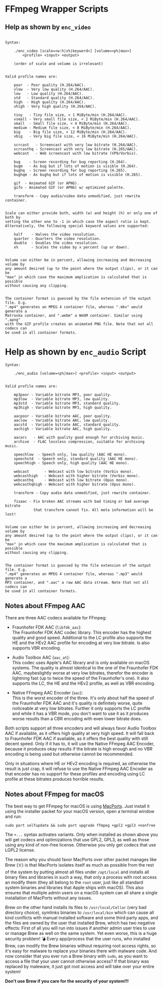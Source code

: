 # FFmpeg Wrapper Scripts

## Help as shown by `enc_video`

```

Syntax:

    ./enc_video [scale=<w:h|x%|keyword>] [volume=<p%|max>]
        <profile> <input> <output>

    (order of scale and volume is irrelevant)


Valid profile names are:

    poor  - Poor quality (H.264/AAC).
    vlow  - Very low quality (H.264/AAC).
    low   - Low quality (H.264/AAC).
    std   - Standard quality (H.264/AAC).
    high  - High quality (H.264/AAC).
    vhigh - Very high quality (H.264/AAC).

    tiny   - Tiny file size, < 1 MiByte/min (H.264/AAC).
    vsmall - Very small file size, < 2 MiByte/min (H.264/AAC).
    small  - Small file size, < 4 MiByte/min (H.264/AAC).
    medium - Medium file size, < 8 MiByte/min (H.264/AAC).
    big    - Big file size, < 12 MiByte/min (H.264/AAC).
    vbig   - Very big file size, < 16 MiByte/min (H.264/AAC).

    scrcast   - Screencast with very low bitrate (H.264/AAC).
    scrcasthq - Screencast with very low bitrate (H.265/AAC).
    webcast   - Web screencast with low bitrate (VP9/Vorbis).

    bug    - Screen recording for bug reporting (H.264).
    bugm   - As bug but if lots of motion is visible (H.264).
    bughq  - Screen recording for bug reporting (H.265).
    bughqm - As bughq but if lots of motion is visible (H.265).

    gif  - Animated GIF (or APNG).
    gifo - Animated GIF (or APNG) w/ optimized palette.

    transform - Copy audio/video data unmodified, just rewrite container.


Scale can either provide both, width (w) and height (h) or only one of both by
setting the other one to -1 in which case the aspect ratio is kept.
Alternatively, the following special keyword values are supported:

    half    - Halves the video resolution.
    quarter - Quarters the video resolution.
    double  - Doubles the video resolution.
    x%      - Scales the video by x percent (up or down).


Volume can either be in percent, allowing increasing and decreasing volume by
any amount desired (up to the point where the output clips), or it can be
"max" in which case the maximum amplication is calculated that is possible
without causing any clipping.


The container format is guessed by the file extension of the output file. E.g.
".mp4" generates an MPEG 4 container file, whereas ".mkv" would generate a
Matroska container, and ".webm" a WebM container. Similar using ".apng"
with the GIF profile creates an animated PNG file. Note that not all codecs can
be used in all container formats.
```

# Help as shown by `enc_audio` Script

```
Syntax:

    ./enc_audio [volume=<p%|max>] <profile> <input> <output>


Valid profile names are:

    mp3poor - Variable bitrate MP3, poor quality.
    mp3low  - Variable bitrate MP3, low quality.
    mp3std  - Variable bitrate MP3, standard quality.
    mp3high - Variable bitrate MP3, high quality.

    aacpoor - Variable bitrate AAC, poor quality.
    aaclow  - Variable bitrate AAC, low quality.
    aacstd  - Variable bitrate AAC, standard quality.
    aachigh - Variable bitrate AAC, high quality.

    aacarc   - AAC with quality good enough for archiving music.
    archive  - FLAC lossless compression, suitable for archiving music.

    speechlow  - Speech only, low quality (AAC HE mono).
    speechstd  - Speech only, standard quality (AAC HE mono).
    speechhigh - Speech only, high quality (AAC HE mono).

    webcast       - Webcast with low bitrate (Vorbis mono).
    webcasthigh   - Webcast with higher bitrate (Vorbis mono).
    webcasthq     - Webcast with low bitrate (Opus mono).
    webcasthqhigh - Webcast with higher bitrate (Opus mono).

    transform - Copy audio data unmodified, just rewrite container.

    fixaac - Fix broken AAC streams with bad timing or bad average bitrate
             that transform cannot fix. All meta information will be lost!


Volume can either be in percent, allowing increasing and decreasing volume by
any amount desired (up to the point where the output clips), or it can be
"max" in which case the maximum amplication is calculated that is possible
without causing any clipping.


The container format is guessed by the file extension of the output file. E.g.
".mp4" generates an MPEG 4 container file, whereas ".mp3" would generate a
MP3 container, and ".aac" a raw AAC data stream. Note that not all codecs can
be used in all container formats.
```

## Notes about FFmpeg AAC

There are three AAC codecs available for FFmpeg:

- Fraunhofer FDK AAC (`libfdk_aac`): \
The Fraunhofer FDK AAC codec library. This encoder has the highest quality and good speed. Additional to the LC profile also supports the HE and the HEv2 AAC profile for encoding at very low bitrate. Is also supports VBR encoding.

- Audio Toolbox AAC (`aac_at`): \
This codec uses Apple's AAC library and is only available on macOS systems. The quality is almost identical to the one of the Fraunhofer FDK AAC, maybeslightly worse at very low bitrates, therefor the encoder is lightning fast (up to twice the speed of the Fraunhofer's one). It also supports the LC, the HE and the HEv2 profile, as well as VBR encoding.

- Native FFmpeg AAC Encoder (`aac`): \
This is the worst encoder of the three. It's only about half the speed of the Fraunhofer FDK AAC and it's quality is definitely worse, quite noticeable at very low bitrates. Further it only supports the LC profile and while it has a VBR mode, you don't want to use it as it produces worse results than a CBR encoding with even lower bitrate does.

Both scripts support all three encoders and will always favor Audio Toolbox AAC if available, as it offers high quality at very high speed. It will fall back to Fraunhofer FDK AAC if available, as it offers the best quality with still decent speed. Only if it has to, it will use the Native FFmpeg AAC Encoder, because it produces okay results if the bitrate is high enough and no VBR encoding is being used but otherwise cannot be recommended.

Only in situations where HE or HEv2 encoding is required, as otherwise the result is just crap, it will refuse to use the Native FFmpeg AAC Encoder as that encoder has no support for these profiles and encoding using LC profile at these bitrates produces horrible results.

## Notes about FFmpeg for macOS

The best way to get FFmpeg for macOS is using [MacPorts](https://www.macports.org/). Just install it using the installer packet for your macOS version, open a terminal window and run:

```
sudo port selfupdate && sudo port upgrade ffmpeg +gpl2 +gpl3 +nonfree
```
The `+...` syntax activates variants. Only when installed as shown above you will get codecs and optimizations that use GPL2, GPL3, as well as those using any kind of non-free license. Otherwise you only get codecs that use LGPL2 license.

The reason why you should favor MacPorts over other packet manages like Brew (☠️) is that MacPorts isolates itself as much as possible from the rest of the system by putting almost all files under `/opt/local` and installs all binary files and libraries in such a way, that only a process with root access an modify them (they all belong to the `root` user, just like all standard system binaries and libraries that Apple ships with macOS). This also ensures that multiple admin users on a macOS system can all share a single installation of MacPorts without any issues.

Brew on the other hand installs its files to `/usr/local/Cellar` (very bad directory choice), symlinks binaries to `/usr/local/bin` which can cause all kind conflicts with manual installed software and some third party apps, and the files are owned by the user that installed Brew, which has two negative effects: First of all you will run into issues if another admin user tries to use or manage Brew as well on the same system. Yet even worse, this is a huge security problem! 💣 Every app/process that the user runs, who installed Brew, can modify the Brew binaries without requiring root access rights, so it's easy for malware to replace your binaries there with malware code. And now consider that you ever run a Brew binary with `sudo`, as you want to access a file that your user cannot otherwise access? If that binary was replaced by maleware, it just got root access and will take over your entire system!

**Don't use Brew if you care for the security of your system!!!**